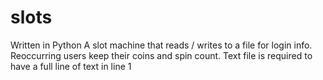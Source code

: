 # slots
Written in Python
A slot machine that reads / writes to a file for login info. Reoccurring users keep their coins and spin count. 
Text file is required to have a full line of text in line 1
